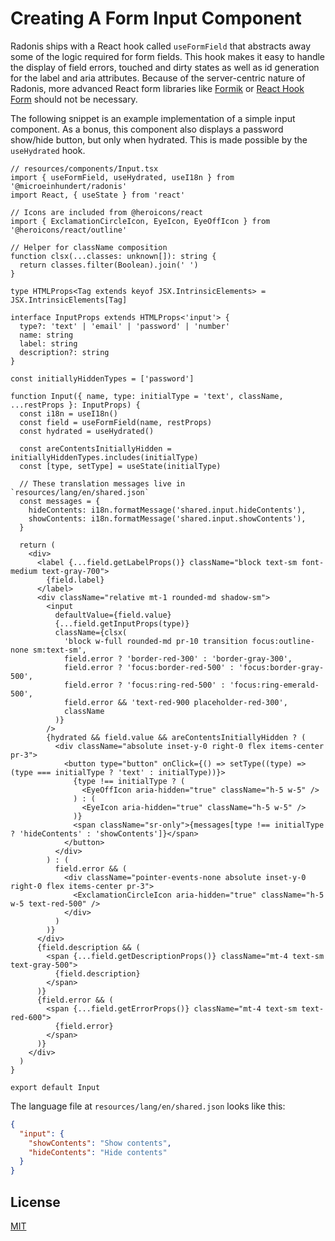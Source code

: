 # Creating A Form Input Component

Radonis ships with a React hook called `useFormField` that abstracts away some of the logic required for form fields.
This hook makes it easy to handle the display of field errors, touched and dirty states as well as id generation for the label and aria attributes.
Because of the server-centric nature of Radonis, more advanced React form libraries like [Formik](https://formik.org/) or [React Hook Form](https://react-hook-form.com/) should not be necessary.

The following snippet is an example implementation of a simple input component.
As a bonus, this component also displays a password show/hide button, but only when hydrated. This is made possible by the `useHydrated` hook.

```tsx
// resources/components/Input.tsx
import { useFormField, useHydrated, useI18n } from '@microeinhundert/radonis'
import React, { useState } from 'react'

// Icons are included from @heroicons/react
import { ExclamationCircleIcon, EyeIcon, EyeOffIcon } from '@heroicons/react/outline'

// Helper for className composition
function clsx(...classes: unknown[]): string {
  return classes.filter(Boolean).join(' ')
}

type HTMLProps<Tag extends keyof JSX.IntrinsicElements> = JSX.IntrinsicElements[Tag]

interface InputProps extends HTMLProps<'input'> {
  type?: 'text' | 'email' | 'password' | 'number'
  name: string
  label: string
  description?: string
}

const initiallyHiddenTypes = ['password']

function Input({ name, type: initialType = 'text', className, ...restProps }: InputProps) {
  const i18n = useI18n()
  const field = useFormField(name, restProps)
  const hydrated = useHydrated()

  const areContentsInitiallyHidden = initiallyHiddenTypes.includes(initialType)
  const [type, setType] = useState(initialType)

  // These translation messages live in `resources/lang/en/shared.json`
  const messages = {
    hideContents: i18n.formatMessage('shared.input.hideContents'),
    showContents: i18n.formatMessage('shared.input.showContents'),
  }

  return (
    <div>
      <label {...field.getLabelProps()} className="block text-sm font-medium text-gray-700">
        {field.label}
      </label>
      <div className="relative mt-1 rounded-md shadow-sm">
        <input
          defaultValue={field.value}
          {...field.getInputProps(type)}
          className={clsx(
            'block w-full rounded-md pr-10 transition focus:outline-none sm:text-sm',
            field.error ? 'border-red-300' : 'border-gray-300',
            field.error ? 'focus:border-red-500' : 'focus:border-gray-500',
            field.error ? 'focus:ring-red-500' : 'focus:ring-emerald-500',
            field.error && 'text-red-900 placeholder-red-300',
            className
          )}
        />
        {hydrated && field.value && areContentsInitiallyHidden ? (
          <div className="absolute inset-y-0 right-0 flex items-center pr-3">
            <button type="button" onClick={() => setType((type) => (type === initialType ? 'text' : initialType))}>
              {type !== initialType ? (
                <EyeOffIcon aria-hidden="true" className="h-5 w-5" />
              ) : (
                <EyeIcon aria-hidden="true" className="h-5 w-5" />
              )}
              <span className="sr-only">{messages[type !== initialType ? 'hideContents' : 'showContents']}</span>
            </button>
          </div>
        ) : (
          field.error && (
            <div className="pointer-events-none absolute inset-y-0 right-0 flex items-center pr-3">
              <ExclamationCircleIcon aria-hidden="true" className="h-5 w-5 text-red-500" />
            </div>
          )
        )}
      </div>
      {field.description && (
        <span {...field.getDescriptionProps()} className="mt-4 text-sm text-gray-500">
          {field.description}
        </span>
      )}
      {field.error && (
        <span {...field.getErrorProps()} className="mt-4 text-sm text-red-600">
          {field.error}
        </span>
      )}
    </div>
  )
}

export default Input
```

The language file at `resources/lang/en/shared.json` looks like this:

```json
{
  "input": {
    "showContents": "Show contents",
    "hideContents": "Hide contents"
  }
}
```

## License

[MIT](https://github.com/microeinhundert/radonis/tree/main/packages/radonis/LICENSE)
